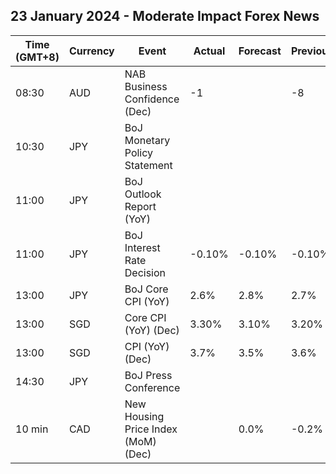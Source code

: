 ## 23 January 2024 - Moderate Impact Forex News

| Time (GMT+8) | Currency | Event | Actual | Forecast | Previous |
|------|----------|-------|--------|----------|----------|
| 08:30 | AUD | NAB Business Confidence (Dec) | -1 |  | -8 |
| 10:30 | JPY | BoJ Monetary Policy Statement |  |  |  |
| 11:00 | JPY | BoJ Outlook Report (YoY) |  |  |  |
| 11:00 | JPY | BoJ Interest Rate Decision | -0.10% | -0.10% | -0.10% |
| 13:00 | JPY | BoJ Core CPI (YoY) | 2.6% | 2.8% | 2.7% |
| 13:00 | SGD | Core CPI (YoY) (Dec) | 3.30% | 3.10% | 3.20% |
| 13:00 | SGD | CPI (YoY) (Dec) | 3.7% | 3.5% | 3.6% |
| 14:30 | JPY | BoJ Press Conference |  |  |  |
| 10 min | CAD | New Housing Price Index (MoM) (Dec) |  | 0.0% | -0.2% |
